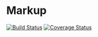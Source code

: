 # Markup
[![Build Status](https://travis-ci.org/klapuch/Markup.svg?branch=master)](https://travis-ci.org/klapuch/Markup) [![Coverage Status](https://coveralls.io/repos/github/klapuch/Markup/badge.svg?branch=master)](https://coveralls.io/github/klapuch/Markup?branch=master)
